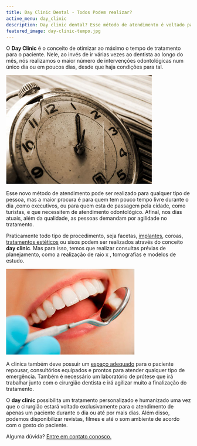 ```yaml
---
title: Day Clinic Dental - Todos Podem realizar?
active_menu: day_clinic
description: Day clinic dental? Esse método de atendimento é voltado para pessoas que tem pouco tempo livre durante o dia e que necessitem de atendimento odontológico.
featured_image: day-clinic-tempo.jpg
---
```


O **Day Clinic** é o conceito de otimizar ao máximo o tempo de tratamento para o paciente. Nele, ao invés de ir várias vezes ao dentista ao longo do mês, nós realizamos o maior número de intervenções odontológicas num único dia ou em poucos dias, desde que haja condições para tal.

![Tempo](day-clinic-tempo.jpg)

Esse novo método de atendimento pode ser realizado para qualquer tipo de pessoa, mas a maior procura é para quem tem pouco tempo livre durante o dia ,como executivos, ou para quem esta de passagem pela cidade, como turistas, e que necessitem de atendimento odontológico. Afinal, nos dias atuais, além da qualidade, as pessoas demandam por agilidade no tratamento.

Praticamente todo tipo de procedimento, seja facetas, [implantes](/tratamentos/implante-dental "Implantodontia"), coroas, [tratamentos estéticos](/tratamentos/estetica-dos-dentes "Estética") ou sisos podem ser realizados através do conceito **day clinic**. Mas para isso, temos que realizar consultas prévias de planejamento, como a realização de raio x , tomografias e modelos de estudo.

![Boca](day-clinic-boca.jpg)

A clinica também deve possuir um [espaço adequado](/estrutura "Estrutura") para o paciente repousar, consultórios equipados e prontos para atender qualquer tipo de emergência. Também é necessário um laboratório de prótese que irá trabalhar junto com o cirurgião dentista e irá agilizar muito a finalização do tratamento.

O **day clinic** possibilita um tratamento personalizado e humanizado uma vez que o cirurgião estará voltado exclusivamente para o atendimento de apenas um paciente durante o dia ou até por mais dias. Além disso, podemos disponibilizar revistas, filmes e até o som ambiente de acordo com o gosto do paciente.

Alguma dúvida? [Entre em contato conosco.](/contato)